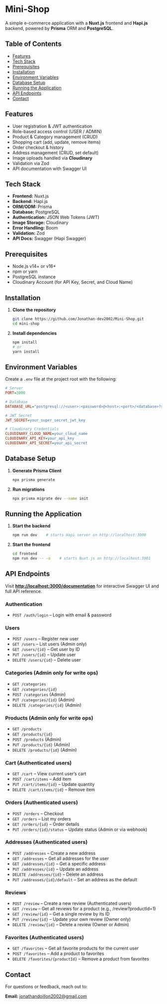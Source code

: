 # Mini-Shop

A simple e-commerce application with a **Nuxt.js** frontend and **Hapi.js** backend, powered by **Prisma** ORM and **PostgreSQL**.

## Table of Contents

* [Features](#features)
* [Tech Stack](#tech-stack)
* [Prerequisites](#prerequisites)
* [Installation](#installation)
* [Environment Variables](#environment-variables)
* [Database Setup](#database-setup)
* [Running the Application](#running-the-application)
* [API Endpoints](#api-endpoints)
* [Contact](#contact)

## Features

* User registration & JWT authentication
* Role-based access control (USER / ADMIN)
* Product & Category management (CRUD)
* Shopping cart (add, update, remove items)
* Order checkout & history
* Address management (CRUD, set default)
* Image uploads handled via **Cloudinary**
* Validation via Zod
* API documentation with Swagger UI

## Tech Stack

* **Frontend:** Nuxt.js
* **Backend:** Hapi.js
* **ORM/ODM:** Prisma
* **Database:** PostgreSQL
* **Authentication:** JSON Web Tokens (JWT)
* **Image Storage:** Cloudinary
* **Error Handling:** Boom
* **Validation:** Zod
* **API Docs:** Swagger (Hapi Swagger)

## Prerequisites

* Node.js v14+ or v16+
* npm or yarn
* PostgreSQL instance
* Cloudinary Account (for API Key, Secret, and Cloud Name)

## Installation

1. **Clone the repository**

   ```bash
   git clone https://github.com/Jonathan-dev2002/Mini-Shop.git
   cd mini-shop
   ```

2. **Install dependencies**

   ```bash
   npm install
   # or
   yarn install
   ```

## Environment Variables

Create a `.env` file at the project root with the following:

```ini
# Server
PORT=3000

# Database
DATABASE_URL="postgresql://<user>:<password>@<host>:<port>/<database>?schema=public"

# JWT Secret
JWT_SECRET=your_super_secret_jwt_key

# Cloudinary Credentials
CLOUDINARY_CLOUD_NAME=your_cloud_name
CLOUDINARY_API_KEY=your_api_key
CLOUDINARY_API_SECRET=your_api_secret
```

## Database Setup

1. **Generate Prisma Client**

   ```bash
   npx prisma generate
   ```
2. **Run migrations**

   ```bash
   npx prisma migrate dev --name init
   ```

## Running the Application

1. **Start the backend**

   ```bash
   npm run dev    # starts Hapi server on http://localhost:3000
   ```
2. **Start the frontend**

   ```bash
   cd frontend
   npm run dev -- -o    # starts Nuxt.js on http://localhost:3001
   ```

## API Endpoints

Visit **[http://localhost:3000/documentation](http://localhost:3000/documentation)** for interactive Swagger UI and full API reference.

### Authentication

* `POST /auth/login` – Login with email & password

### Users

* `POST /users` – Register new user
* `GET /users` – List users (Admin only)
* `GET /users/{id}` – Get user by ID
* `PUT /users/{id}` – Update user
* `DELETE /users/{id}` – Delete user

### Categories (Admin only for write ops)

* `GET /categories`
* `GET /categories/{id}`
* `POST /categories` (Admin)
* `PUT /categories/{id}` (Admin)
* `DELETE /categories/{id}` (Admin)

### Products (Admin only for write ops)

* `GET /products`
* `GET /products/{id}`
* `POST /products` (Admin)
* `PUT /products/{id}` (Admin)
* `DELETE /products/{id}` (Admin)

### Cart (Authenticated users)

* `GET /cart` – View current user’s cart
* `POST /cart/items` – Add item
* `PUT /cart/items/{id}` – Update quantity
* `DELETE /cart/items/{id}` – Remove item

### Orders (Authenticated users)

* `POST /orders` – Checkout
* `GET /orders` – List my orders
* `GET /orders/{id}` – Order details
* `PUT /orders/{id}/status` – Update status (Admin or via webhook)

### Addresses (Authenticated users)

* `POST /addresses` – Create a new address
* `GET /addresses` – Get all addresses for the user
* `GET /addresses/{id}` – Get a specific address
* `PUT /addresses/{id}` – Update an address
* `DELETE /addresses/{id}` – Delete an address
* `PUT /addresses/{id}/default` – Set an address as the default

### Reviews

* `POST /review` – Create a new review (Authenticated users)
* `GET /review` – Get all reviews for a product (e.g., /review?productId=1)
* `GET /review/{id}` – Get a single review by its ID
* `PUT /review/{id}` – Update your own review (Owner only)
* `DELETE /review/{id}` – Delete a review (Owner or Admin)

### Favorites (Authenticated users)
* `GET /favorites` – Get all favorite products for the current user
* `POST /favorites` – Add a product to favorites
* `DELETE /favorites/{productId}` – Remove a product from favorites

## Contact

For questions or feedback, reach out to:

**Email:** [jonathandoillon2002@gmail.com](mailto:jonathandoillon2002@gmail.com)

